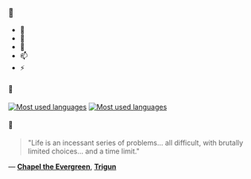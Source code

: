 ### 👋

- 🔭
- 🌱
- 💬
- 📫
- ⚡

#### 🧏

[![Most used languages](https://github-readme-stats-aynah.vercel.app/api/top-langs/?username=aynh&theme=solarized-dark&langs_count=6&layout=compact&hide_title=true)](https://github.com/anuraghazra/github-readme-stats#gh-dark-mode-only)
[![Most used languages](https://github-readme-stats-aynah.vercel.app/api/top-langs/?username=aynh&theme=solarized-light&langs_count=6&layout=compact&hide_title=true)](https://github.com/anuraghazra/github-readme-stats#gh-light-mode-only)

#### 💬

> "Life is an incessant series of problems... all difficult, with brutally limited choices... and a time limit."

&mdash; [**Chapel the Evergreen**](https://myanimelist.net/character.php?q=Chapel%20the%20Evergreen&cat=character), [**Trigun**](https://myanimelist.net/search/all?q=Trigun&cat=all)
